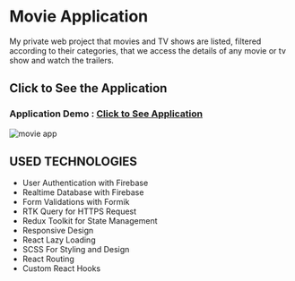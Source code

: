 # Movie Application

My private web project that movies and TV shows are listed, filtered according to their categories, that we access the details of any movie or tv show and watch the trailers.

## Click to See the Application

### Application Demo : [Click to See Application](https://mellow-queijadas-af6b7a.netlify.app/)

![movie app](https://user-images.githubusercontent.com/98098019/228483548-49c5964a-1123-4292-8f63-b10fb84b625d.png)


## USED TECHNOLOGIES

* User Authentication with Firebase
* Realtime Database with Firebase
* Form Validations with Formik
* RTK Query for HTTPS Request
* Redux Toolkit for State Management
* Responsive Design
* React Lazy Loading
* SCSS For Styling and Design
* React Routing
* Custom React Hooks
